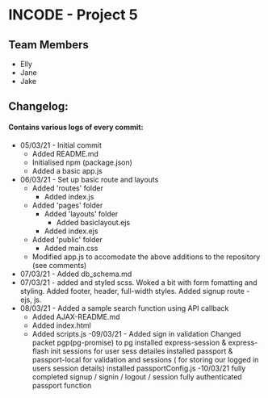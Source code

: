 # INCODE - Project 5

## Team Members

- Elly
- Jane
- Jake

## Changelog:

#### Contains various logs of every commit:

- 05/03/21 - Initial commit
  - Added README.md
  - Initialised npm (package.json)
  - Added a basic app.js
- 06/03/21 - Set up basic route and layouts
  - Added 'routes' folder
    - Added index.js
  - Added 'pages' folder
    - Added 'layouts' folder
      - Added basiclayout.ejs
    - Added index.ejs
  - Added 'public' folder
    - Added main.css
  - Modified app.js to accomodate the above additions to the repository (see comments)
- 07/03/21 - Added db_schema.md
- 07/03/21 - added and styled scss. Woked a bit with form fomatting and styling. Added footer, header, full-width styles. Added signup route - ejs, js.
- 08/03/21 - Added a sample search function using API callback
  - Added AJAX-README.md
  - Added index.html
  - Added scripts.js
    -09/03/21 - Added sign in validation
    Changed packet pgp(pg-promise) to pg
    installed express-session & express-flash
    init sessions for user sess detailes
    installed passport & passport-local for validation and sessions ( for storing our logged in users session details)
    installed passportConfig.js
    -10/03/21
    fully completed signup / signin / logout / session
    fully authenticated passport function
